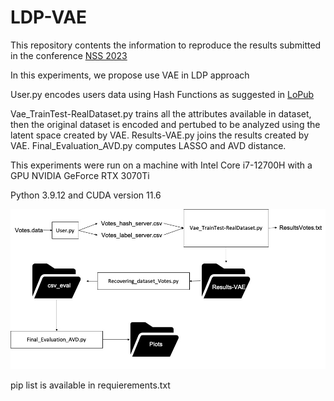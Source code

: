 # LDP-VAE
This repository contents the information to reproduce the results submitted in the conference [NSS 2023](https://nss-socialsec2023.cyber.kent.ac.uk/)

In this experiments, we propose use VAE in LDP approach

User.py encodes users data using Hash Functions as suggested in [LoPub](https://ieeexplore.ieee.org/document/8306916)

Vae_TrainTest-RealDataset.py trains all the attributes available in dataset, then the original dataset is encoded and pertubed
  to be analyzed using the latent space created by VAE.
Results-VAE.py joins the results created by VAE.
Final_Evaluation_AVD.py computes LASSO and AVD distance.


This experiments were run on a machine with Intel Core i7-12700H with a GPU NVIDIA GeForce RTX 3070Ti

Python 3.9.12 and CUDA version 11.6

![Semantic description of image](Blockdiagram.jpg)


pip list is available in requierements.txt
